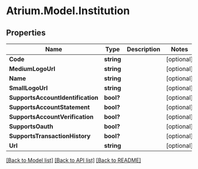 # Atrium.Model.Institution
## Properties

Name | Type | Description | Notes
------------ | ------------- | ------------- | -------------
**Code** | **string** |  | [optional] 
**MediumLogoUrl** | **string** |  | [optional] 
**Name** | **string** |  | [optional] 
**SmallLogoUrl** | **string** |  | [optional] 
**SupportsAccountIdentification** | **bool?** |  | [optional] 
**SupportsAccountStatement** | **bool?** |  | [optional] 
**SupportsAccountVerification** | **bool?** |  | [optional] 
**SupportsOauth** | **bool?** |  | [optional] 
**SupportsTransactionHistory** | **bool?** |  | [optional] 
**Url** | **string** |  | [optional] 

[[Back to Model list]](../README.md#documentation-for-models) [[Back to API list]](../README.md#documentation-for-api-endpoints) [[Back to README]](../README.md)

